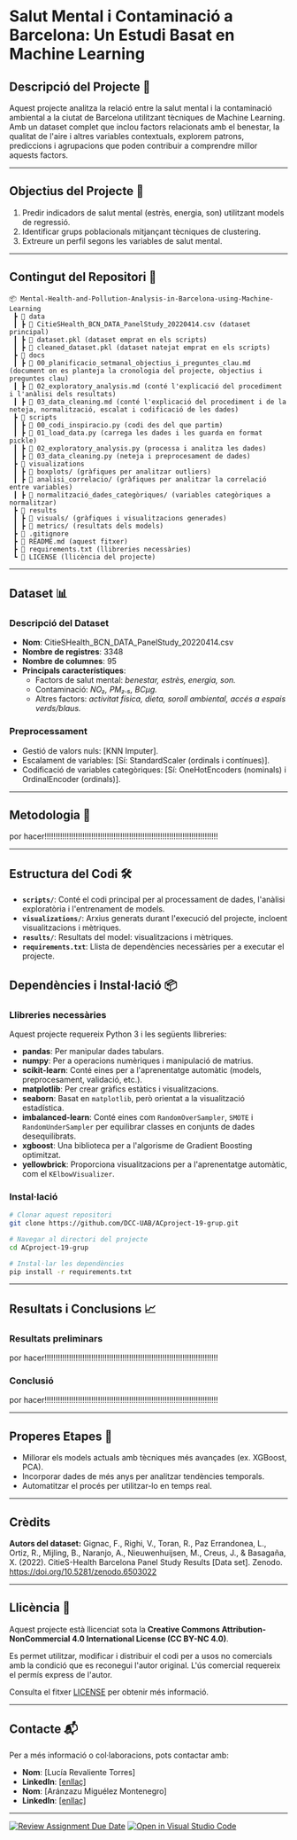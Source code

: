 # **Salut Mental i Contaminació a Barcelona: Un Estudi Basat en Machine Learning**
## **Descripció del Projecte** 📄
Aquest projecte analitza la relació entre la salut mental i la contaminació ambiental a la ciutat de Barcelona utilitzant tècniques de Machine Learning. Amb un dataset complet que inclou factors relacionats amb el benestar, la qualitat de l'aire i altres variables contextuals, explorem patrons, prediccions i agrupacions que poden contribuir a comprendre millor aquests factors.

---

## **Objectius del Projecte** 🎯
1. Predir indicadors de salut mental (estrès, energia, son) utilitzant models de regressió.
2. Identificar grups poblacionals mitjançant tècniques de clustering.
3. Extreure un perfil segons les variables de salut mental.
   
---

## **Contingut del Repositori** 📁

```plaintext
📦 Mental-Health-and-Pollution-Analysis-in-Barcelona-using-Machine-Learning
 ┣ 📂 data
 ┃ ┣ 📜 CitieSHealth_BCN_DATA_PanelStudy_20220414.csv (dataset principal)
 ┃ ┣ 📜 dataset.pkl (dataset emprat en els scripts)
 ┃ ┣ 📜 cleaned_dataset.pkl (dataset natejat emprat en els scripts)
 ┣ 📂 docs
 ┃ ┣ 📜 00_planificacio_setmanal_objectius_i_preguntes_clau.md (document on es planteja la cronologia del projecte, objectius i preguntes clau)
 ┃ ┣ 📜 02_exploratory_analysis.md (conté l'explicació del procediment i l'anàlisi dels resultats)
 ┃ ┣ 📜 03_data_cleaning.md (conté l'explicació del procediment i de la neteja, normalització, escalat i codificació de les dades)
 ┣ 📂 scripts
 ┃ ┣ 📜 00_codi_inspiracio.py (codi des del que partim) 
 ┃ ┣ 📜 01_load_data.py (carrega les dades i les guarda en format pickle)
 ┃ ┣ 📜 02_exploratory_analysis.py (processa i analitza les dades)
 ┃ ┣ 📜 03_data_cleaning.py (neteja i preprocesament de dades)
 ┣ 📂 visualizations
 ┃ ┣ 📂 boxplots/ (gràfiques per analitzar outliers)
 ┃ ┣ 📂 analisi_correlacio/ (gràfiques per analitzar la correlació entre variables)
 ┃ ┣ 📂 normalització_dades_categòriques/ (variables categòriques a normalitzar)
 ┣ 📂 results
 ┃ ┣ 📂 visuals/ (gràfiques i visualitzacions generades)
 ┃ ┣ 📂 metrics/ (resultats dels models)
 ┣ 📜 .gitignore 
 ┣ 📜 README.md (aquest fitxer)
 ┣ 📜 requirements.txt (llibreries necessàries)
 ┗ 📜 LICENSE (llicència del projecte)
```

---

## **Dataset** 📊
### Descripció del Dataset
- **Nom**: CitieSHealth_BCN_DATA_PanelStudy_20220414.csv
- **Nombre de registres**: 3348
- **Nombre de columnes**: 95
- **Principals característiques**:
  - Factors de salut mental: *benestar, estrès, energia, son.*
  - Contaminació: *NO₂, PM₂.₅, BCμg.*
  - Altres factors: *activitat física, dieta, soroll ambiental, accés a espais verds/blaus.*
  
### Preprocessament
- Gestió de valors nuls: [KNN Imputer]. 
- Escalament de variables: [Sí: StandardScaler (ordinals i contínues)].
- Codificació de variables categòriques: [Sí: OneHotEncoders (nominals) i OrdinalEncoder (ordinals)].

---

## **Metodologia** 🧠
por hacer!!!!!!!!!!!!!!!!!!!!!!!!!!!!!!!!!!!!!!!!!!!!!!!!!!!!!!!!!!!!!!!!!!!!!!!!!!!!!!

---

## **Estructura del Codi** 🛠️
- **`scripts/`**: Conté el codi principal per al processament de dades, l'anàlisi exploratòria i l'entrenament de models.
- **`visualizations/`**: Arxius generats durant l'execució del projecte, incloent visualitzacions i mètriques.
- **`results/`**: Resultats del model: visualitzacions i mètriques.
- **`requirements.txt`**: Llista de dependències necessàries per a executar el projecte. 

## **Dependències i Instal·lació** 📦
### Llibreries necessàries
Aquest projecte requereix Python 3 i les següents llibreries:
- **pandas**: Per manipular dades tabulars.
- **numpy**: Per a operacions numèriques i manipulació de matrius.
- **scikit-learn**: Conté eines per a l'aprenentatge automàtic (models, preprocesament, validació, etc.).
- **matplotlib**: Per crear gràfics estàtics i visualitzacions.
- **seaborn**: Basat en `matplotlib`, però orientat a la visualització estadística.
- **imbalanced-learn**: Conté eines com `RandomOverSampler`, `SMOTE` i `RandomUnderSampler` per equilibrar classes en conjunts de dades desequilibrats.
- **xgboost**: Una biblioteca per a l'algorisme de Gradient Boosting optimitzat.
- **yellowbrick**: Proporciona visualitzacions per a l'aprenentatge automàtic, com el `KElbowVisualizer`.


### Instal·lació
```bash
# Clonar aquest repositori
git clone https://github.com/DCC-UAB/ACproject-19-grup.git

# Navegar al directori del projecte
cd ACproject-19-grup

# Instal·lar les dependències
pip install -r requirements.txt
```

---

## **Resultats i Conclusions** 📈
### **Resultats preliminars**
por hacer!!!!!!!!!!!!!!!!!!!!!!!!!!!!!!!!!!!!!!!!!!!!!!!!!!!!!!!!!!!!!!!!!!!!!!!!!!!!!!

### **Conclusió**
por hacer!!!!!!!!!!!!!!!!!!!!!!!!!!!!!!!!!!!!!!!!!!!!!!!!!!!!!!!!!!!!!!!!!!!!!!!!!!!!!!

---

## **Properes Etapes** 🚀
- Millorar els models actuals amb tècniques més avançades (ex. XGBoost, PCA).
- Incorporar dades de més anys per analitzar tendències temporals.
- Automatitzar el procés per utilitzar-lo en temps real.
---

## **Crèdits**
**Autors del dataset:** Gignac, F., Righi, V., Toran, R., Paz Errandonea, L., Ortiz, R., Mijling, B., Naranjo, A., Nieuwenhuijsen, M., Creus, J., & Basagaña, X. (2022). CitieS-Health Barcelona Panel Study Results [Data set]. Zenodo. https://doi.org/10.5281/zenodo.6503022

---

## **Llicència** 📜
Aquest projecte està llicenciat sota la **Creative Commons Attribution-NonCommercial 4.0 International License (CC BY-NC 4.0)**.

Es permet utilitzar, modificar i distribuir el codi per a usos no comercials amb la condició que es reconegui l'autor original. L'ús comercial requereix el permís express de l'autor.

Consulta el fitxer [LICENSE](LICENSE) per obtenir més informació.

---

## **Contacte** 📬
Per a més informació o col·laboracions, pots contactar amb:
- **Nom**: [Lucía Revaliente Torres]
- **LinkedIn**: [[enllaç](https://www.linkedin.com/in/lucia-revaliente-torres)]
- **Nom**: [Aránzazu Miguélez Montenegro]
- **LinkedIn**: [[enllaç](https://www.linkedin.com/in/aranzazu-miguelez)]

---

[![Review Assignment Due Date](https://classroom.github.com/assets/deadline-readme-button-22041afd0340ce965d47ae6ef1cefeee28c7c493a6346c4f15d667ab976d596c.svg)](https://classroom.github.com/a/USx538Ll)
[![Open in Visual Studio Code](https://classroom.github.com/assets/open-in-vscode-2e0aaae1b6195c2367325f4f02e2d04e9abb55f0b24a779b69b11b9e10269abc.svg)](https://classroom.github.com/online_ide?assignment_repo_id=17348921&assignment_repo_type=AssignmentRepo)
